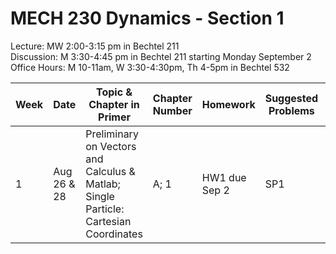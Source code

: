 # MECH 230 Dynamics - Section 1


Lecture: MW 2:00-3:15 pm in Bechtel 211\
Discussion: M 3:30-4:45 pm in Bechtel 211 starting Monday September 2\
Office Hours: M 10-11am, W 3:30-4:30pm, Th 4-5pm in Bechtel 532

| Week | Date | Topic & Chapter in Primer | Chapter Number | Homework | Suggested Problems | Notes |
| ---- | ------- |-------------------------- | ------- |-------- | ------- | ------ |
| 1 | Aug 26 & 28 | Preliminary on Vectors and Calculus & Matlab; Single Particle: Cartesian Coordinates | A; 1 | HW1 due Sep 2 | SP1 | |